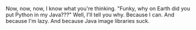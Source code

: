 Now, now, now, I know what you're thinking. 
"Funky, why on Earth did you put Python in my Java???" 
Well, I'll tell you why. 
Because I can. 
And because I'm lazy.
 And because Java image libraries suck.